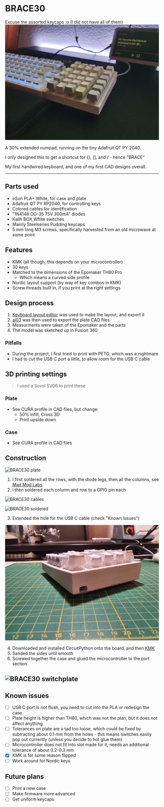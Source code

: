 # BRACE30

Excuse the assorted keycaps :o (I did not have all of them)
![BRACE30](/Images/BRACE30_ONDESK_ANGLE.jpg "BRACE30")

A 30% extended numpad, running on the tiny Adafruit QT PY 2040. 

I only designed this to get a shortcut for {}, [], and / - hence "BRACE"

My first handwired keyboard, and one of my first CAD designs overall.

---

## Parts used
* eSun PLA+ White, for case and plate
* Adafruit QT PY RP2040, for controlling keys
* Colored cables for identification
* "1N4148 DO-35 75V 300mA" diodes
* Kailh BOX White switches
* Mainly Steelseries Pudding keycaps
* 5 mm long M3 screws, specifically harvested from an old microwave at some point

## Features
* KMK (all though, this depends on your microcontroller)
* 30 keys
* Matched to the dimensions of the Epomaker TH80 Pro
    * Which means a curved side profile
* Nordic layout support (by way of key combos in KMK)
* Screw threads built in, if you print at the right settings

## Design process
1. [Keyboard layout editor](http://www.keyboard-layout-editor.com/##@@_y:0.25&a:7%3B&=%E2%9D%A4&=%E2%9D%A4&=%E2%9D%A4&=%E2%9D%A4&_x:0.25&fa@:1%3B%3B&=%E2%AD%95%3B&@_f:3%3B&=FN&_f:3%3B&=PREV&_f:3%3B&=PAUSE&_f:3%3B&=NEXT&_x:0.25%3B&=BACK%3B&@_y:0.25&f:3%3B&=%2F%2F&_f:3%3B&=7&_f:3%3B&=8&_f:3%3B&=9&_x:0.25&f:3%3B&=%7B%3B&@_f:3%3B&=*&_f:3%3B&=4&_f:3%3B&=5&_f:3%3B&=6&_x:0.25&f:3%3B&=%7D%3B&@_f:3%3B&=-&_f:3%3B&=1&_f:3%3B&=2&_f:3%3B&=3&_x:0.25&f:3%3B&=%5B%3B&@_f:3%3B&=+&_f:3%3B&=DEL&_f:3%3B&=0&_f:3%3B&=%2F=&_x:0.25&f:3%3B&=%5D) was used to make the layout, and export it
2. [ai03](https://kbplate.ai03.com/) was then used to export the plate CAD files
3. Measurments were taken of the Epomaker and the parts
4. The model was sketched up in Fusion 360
### Pitfalls
* During the project, I first tried to print with PETG, which was a nightmare
* I had to cut the USB C port a little, to allow room for the USB C cable

## 3D printing settings
> I used a Sovol SV06 to print these

### Plate
* See CURA profile in CAD files, but change:
    * 50% infill, Cross 3D
    * Print upside down

### Case
* See CURA profile in CAD files

## Construction
![BRACE30 plate](/Images/BRACE30_PLATE.jpg "BRACE30 plate")

1. I first soldered all the rows, with the diode legs, then all the columns, see [Mad Mod Labs](https://www.youtube.com/watch?v=iv__343ZwE0&t=1068s)
2. I then soldered each column and row to a GPIO pin each

![BRACE30 cables](/Images/BRACE30_CABLES.jpg "BRACE30 cables")

![BRACE30 soldered](/Images/BRACE30_SOLDERED.jpg "BRACE30 soldered")

3. Extended the hole for the USB C cable (check "Known Issues")

![BRACE30 cutout](/Images/BRACE30_USBC_CUTOUT.jpg "BRACE30 cutout")

4. Downloaded and installed CircuitPython onto the board, and then [KMK](https://github.com/KMKfw/kmk_firmware)
5. Sanded the sides until smooth
6. Screwed together the case and glued the microcontroller to the port section

![BRACE30 switchplate](/Images/BRACE30_NOCAP.jpg "BRACE30 switchplate")
---

## Known issues
- [ ] USB C port is not flush, you need to cut into the PLA or redesign the case
- [ ] Plate height is higher than TH80, which was not the plan, but it does not affect anything
- [ ] Tolerances on plate are a tad too loose, which could be fixed by subtracting about 0.1 mm from the holes - this means switches easily pop out currently (unless you decide to hot glue them)
- [ ] Microcontroller does not fit into slot made for it, needs an additional tolerance of about 0.2-0.3 mm
- [x] KMK is for some reason flipped
- [ ] Work around for Nordic keys

## Future plans
- [ ] Print a new case
- [ ] Make firmware more advanced
- [ ] Get uniform keycaps
